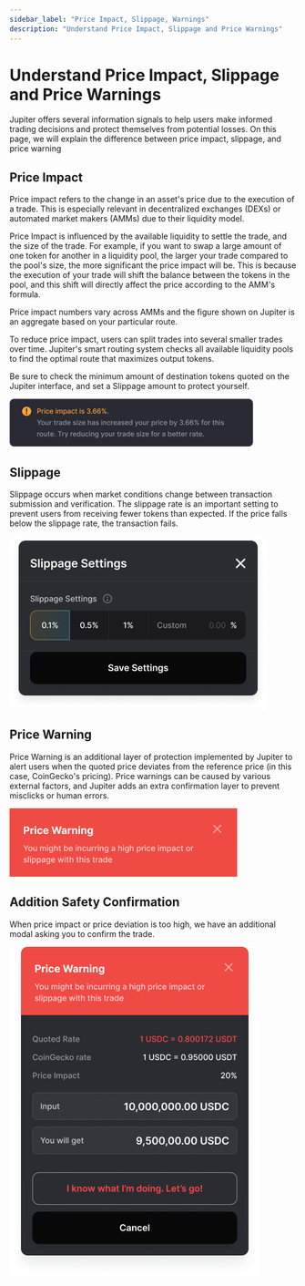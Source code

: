 ```yaml
---
sidebar_label: "Price Impact, Slippage, Warnings"
description: "Understand Price Impact, Slippage and Price Warnings"
---
```


# Understand Price Impact, Slippage and Price Warnings

Jupiter offers several information signals to help users make informed trading decisions and protect themselves from potential losses. On this page, we will explain the difference between price impact, slippage, and price warning

## Price Impact

Price impact refers to the change in an asset's price due to the execution of a trade. This is especially relevant in decentralized exchanges (DEXs) or automated market makers (AMMs) due to their liquidity model.

Price Impact is influenced by the available liquidity to settle the trade, and the size of the trade. For example, if you want to swap a large amount of one token for another in a liquidity pool, the larger your trade compared to the pool's size, the more significant the price impact will be. This is because the execution of your trade will shift the balance between the tokens in the pool, and this shift will directly affect the price according to the AMM's formula. 

Price impact numbers vary across AMMs and the figure shown on Jupiter is an aggregate based on your particular route. 

To reduce price impact, users can split trades into several smaller trades over time. Jupiter's smart routing system checks all available liquidity pools to find the optimal route that maximizes output tokens.

Be sure to check the minimum amount of destination tokens quoted on the Jupiter interface, and set a Slippage amount to protect yourself.

![Price Impact](./price-impact.png)

## Slippage

Slippage occurs when market conditions change between transaction submission and verification. The slippage rate is an important setting to prevent users from receiving fewer tokens than expected. If the price falls below the slippage rate, the transaction fails.

![Slippage](./slippage-setting.png)

## Price Warning

Price Warning is an additional layer of protection implemented by Jupiter to alert users when the quoted price deviates from the reference price (in this case, CoinGecko's pricing). Price warnings can be caused by various external factors, and Jupiter adds an extra confirmation layer to prevent misclicks or human errors.

![Price Warning](./price-warning.png)

## Addition Safety Confirmation

When price impact or price deviation is too high, we have an additional modal asking you to confirm the trade.

![Safety Modal](./safety-modal.png)